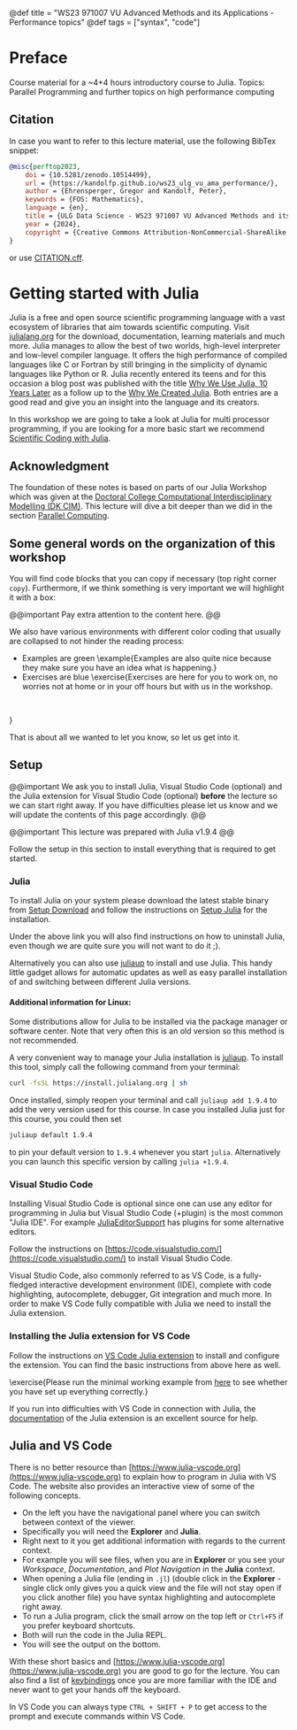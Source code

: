 @def title = "WS23 971007 VU Advanced Methods and its Applications - Performance topics"
@def tags = ["syntax", "code"]

# Preface

Course material for a ~4+4 hours introductory course to Julia. Topics: Parallel Programming and further topics on high performance computing

## Citation
In case you want to refer to this lecture material, use the following BibTex snippet:
```Bibtex
@misc{perftop2023,
    doi = {10.5281/zenodo.10514499},
    url = {https://kandolfp.github.io/ws23_ulg_vu_ama_performance/},
    author = {Ehrensperger, Gregor and Kandolf, Peter},
    keywords = {FOS: Mathematics},
    language = {en},
    title = {ULG Data Science - WS23 971007 VU Advanced Methods and its Applications - Performance topics},
    year = {2024},
    copyright = {Creative Commons Attribution-NonCommercial-ShareAlike 4.0 International}
}
```
or use [CITATION.cff](CITATION.cff).

# Getting started with Julia

Julia is a free and open source scientific programming language with a vast ecosystem of libraries that aim towards scientific computing.
Visit [julialang.org](https://julialang.org) for the download, documentation, learning materials and much more.
Julia manages to allow the best of two worlds, high-level interpreter and low-level compiler language.
It offers the high performance of compiled languages like C or Fortran by still bringing in the simplicity of dynamic languages like Python or R.
Julia recently entered its teens and for this occasion a blog post was published with the title [Why We Use Julia, 10 Years Later](https://julialang.org/blog/2022/02/10years/) as a follow up to the [Why We Created Julia](https://julialang.org/blog/2012/02/why-we-created-julia/).
Both entries are a good read and give you an insight into the language and its creators.

In this workshop we are going to take a look at Julia for multi processor programming, if you are looking for a more basic start we recommend [Scientific Coding with Julia](https://noxthot.github.io/ss22_julia_workshop/).

## Acknowledgment
The foundation of these notes is based on parts of our Julia Workshop which was given at the [Doctoral College Computational Interdisciplinary Modelling (DK CIM)](https://www.uibk.ac.at/dk-cim/index.html.en).
This lecture will dive a bit deeper than we did in the section [Parallel Computing](https://noxthot.github.io/ss22_julia_workshop/pages/hpc/).

## Some general words on the organization of this workshop
You will find code blocks that you can copy if necessary (top right corner `copy`).
Furthermore, if we think something is very important we will highlight it with a box:

@@important
Pay extra attention to the content here.
@@

We also have various environments with different color coding that usually are collapsed to not hinder the reading process:
- Examples are green
\example{Examples are also quite nice because they make sure you have an idea what is happening.}
- Exercises are blue
\exercise{Exercises are here for you to work on, no worries not at home or in your off hours but with us in the workshop.

[//]: # (Some exercises will have *hidden* solutions which can be accessed by adding `?solution=true` to the URL of the page. This way it is more likely that everybody tries to do the exercises without first looking at the sample solution.)
<pre> </pre>
}

That is about all we wanted to let you know, so let us get into it.

## Setup

@@important
We ask you to install Julia, Visual Studio Code (optional) and the Julia extension for Visual Studio Code (optional) **before** the lecture so we can start right away.
If you have difficulties please let us know and we will update the contents of this page accordingly.
@@

@@important
This lecture was prepared with Julia v1.9.4
@@

Follow the setup in this section to install everything that is required to get started.

### Julia

To install Julia on your system please download the latest stable binary from [Setup Download](https://julialang.org/downloads/) and follow the instructions on [Setup Julia](https://julialang.org/downloads/platform/) for the installation.

Under the above link you will also find instructions on how to uninstall Julia, even though we are quite sure you will not want to do it ;).

Alternatively you can also use [juliaup](https://github.com/JuliaLang/juliaup) to install and use Julia.
This handy little gadget allows for automatic updates as well as easy parallel installation of and switching between different Julia versions.

#### Additional information for Linux:

Some distributions allow for Julia to be installed via the package manager or software center.
Note that very often this is an old version so this method is not recommended.

A very convenient way to manage your Julia installation is [juliaup](https://github.com/JuliaLang/juliaup).
To install this tool, simply call the following command from your terminal:
```bash
curl -fsSL https://install.julialang.org | sh
```

Once installed, simply reopen your terminal and call `juliaup add 1.9.4` to add the very version used for this course.
In case you installed Julia just for this course, you could then set
```bash
juliaup default 1.9.4
```
to pin your default version to `1.9.4` whenever you start `julia`.
Alternatively you can launch this specific version by calling `julia +1.9.4`.


### Visual Studio Code

Installing Visual Studio Code is optional since one can use any editor for programming in Julia but Visual Studio Code (+plugin) is
the most common "Julia IDE".
For example [JuliaEditorSupport](https://github.com/JuliaEditorSupport) has plugins for some alternative editors.

Follow the instructions on [https://code.visualstudio.com/](https://code.visualstudio.com/) to install Visual Studio Code.

Visual Studio Code, also commonly referred to as VS Code, is a fully-fledged interactive development environment (IDE), complete with code highlighting, autocomplete, debugger, Git integration and much more.
In order to make VS Code fully compatible with Julia we need to install the Julia extension.

### Installing the Julia extension for VS Code

Follow the instructions on [VS Code Julia extension](https://www.julia-vscode.org/docs/dev/gettingstarted/#Installing-the-Julia-extension) to install and configure the extension.
You can find the basic instructions from above here as well.

\exercise{Please run the minimal working example from [here](https://www.julia-vscode.org/docs/dev/gettingstarted/#Creating-Your-First-Julia-Hello-World-program) to see whether you have set up everything correctly.}

If you run into difficulties with VS Code in connection with Julia, the [documentation](https://www.julia-vscode.org/docs/dev/) of the Julia extension is an excellent source for help.

## Julia and VS Code

There is no better resource than [https://www.julia-vscode.org](https://www.julia-vscode.org) to explain how to program in Julia with VS Code.
The website also provides an interactive view of some of the following concepts.

- On the left you have the navigational panel where you can switch between context of the viewer.
- Specifically you will need the **Explorer** and **Julia**.
- Right next to it you get additional information with regards to the current context.
- For example you will see files, when you are in **Explorer** or you see your _Workspace_, _Documentation_, and _Plot Navigation_ in the **Julia** context.
- When opening a Julia file (ending in `.jl`) (double click in the **Explorer** - single click only gives you a quick view and the file will not stay open if you click another file) you have syntax highlighting and autocomplete right away.
- To run a Julia program, click the small arrow on the top left or `Ctrl+F5` if you prefer keyboard shortcuts.
- Both will run the code in the Julia REPL.
- You will see the output on the bottom.

With these short basics and [https://www.julia-vscode.org](https://www.julia-vscode.org) you are good to go for the lecture.
You can also find a list of [keybindings](https://www.julia-vscode.org/docs/dev/userguide/keybindings/) once you are more familiar with the IDE and never want to get your hands off the keyboard.

In VS Code you can always type `CTRL + SHIFT + P` to get access to the prompt and execute commands within VS Code.